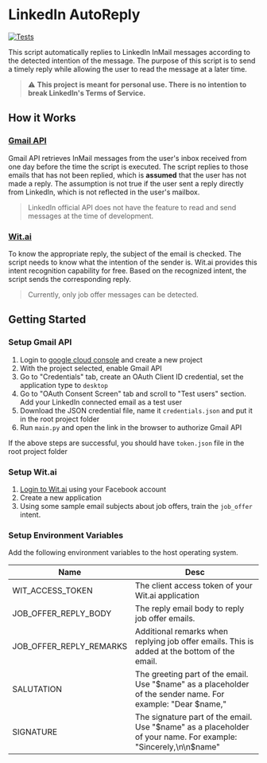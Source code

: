 # LinkedIn AutoReply

[![Tests](https://github.com/SebastianLiando/linkedin-autoreply/actions/workflows/tests.yml/badge.svg)](https://github.com/SebastianLiando/linkedin-autoreply/actions/workflows/tests.yml)

This script automatically replies to LinkedIn InMail messages according to the detected intention of the message. The purpose of this script is to send a timely reply while allowing the user to read the message at a later time.

> ⚠️ **This project is meant for personal use. There is no intention to break LinkedIn's Terms of Service.**

## How it Works

### [Gmail API](https://developers.google.com/gmail/api)

Gmail API retrieves InMail messages from the user's inbox received from one day before the time the script is executed. The script replies to those emails that has not been replied, which is **assumed** that the user has not made a reply. The assumption is not true if the user sent a reply directly from LinkedIn, which is not reflected in the user's mailbox.

> LinkedIn official API does not have the feature to read and send messages at the time of development.

### [Wit.ai](https://wit.ai/)

To know the appropriate reply, the subject of the email is checked. The script needs to know what the intention of the sender is. Wit.ai provides this intent recognition capability for free. Based on the recognized intent, the script sends the corresponding reply.

> Currently, only job offer messages can be detected.

## Getting Started

### Setup Gmail API

1. Login to [google cloud console](https://console.cloud.google.com/) and create a new project
2. With the project selected, enable Gmail API
3. Go to "Credentials" tab, create an OAuth Client ID credential, set the application type to `desktop`
4. Go to "OAuth Consent Screen" tab and scroll to "Test users" section. Add your LinkedIn connected email as a test user
5. Download the JSON credential file, name it `credentials.json` and put it in the root project folder
6. Run `main.py` and open the link in the browser to authorize Gmail API

If the above steps are successful, you should have `token.json` file in the root project folder

### Setup Wit.ai

1. [Login to Wit.ai](https://wit.ai/) using your Facebook account
2. Create a new application
3. Using some sample email subjects about job offers, train the `job_offer` intent.

### Setup Environment Variables

Add the following environment variables to the host operating system.

| Name                    | Desc                                                                                                           |
| ----------------------- | -------------------------------------------------------------------------------------------------------------- |
| WIT_ACCESS_TOKEN        | The client access token of your Wit.ai application                                                             |
| JOB_OFFER_REPLY_BODY    | The reply email body to reply job offer emails.                                                                |
| JOB_OFFER_REPLY_REMARKS | Additional remarks when replying job offer emails. This is added at the bottom of the email.                   |
| SALUTATION              | The greeting part of the email. Use "$name" as a placeholder of the sender name. For example: "Dear $name,"    |
| SIGNATURE               | The signature part of the email. Use "$name" as a placeholder of your name. For example: "Sincerely,\n\n$name" |
